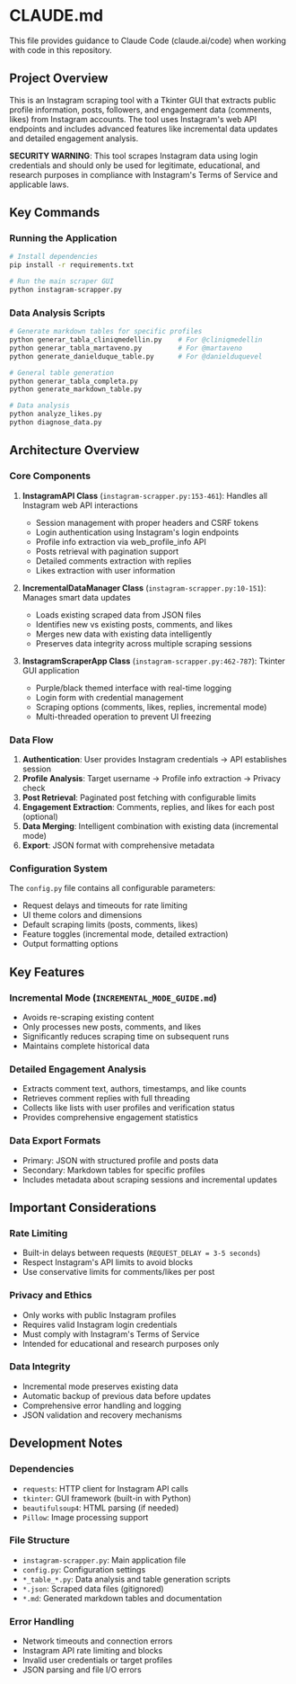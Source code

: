 # CLAUDE.md

This file provides guidance to Claude Code (claude.ai/code) when working with code in this repository.

## Project Overview

This is an Instagram scraping tool with a Tkinter GUI that extracts public profile information, posts, followers, and engagement data (comments, likes) from Instagram accounts. The tool uses Instagram's web API endpoints and includes advanced features like incremental data updates and detailed engagement analysis.

**SECURITY WARNING**: This tool scrapes Instagram data using login credentials and should only be used for legitimate, educational, and research purposes in compliance with Instagram's Terms of Service and applicable laws.

## Key Commands

### Running the Application
```bash
# Install dependencies
pip install -r requirements.txt

# Run the main scraper GUI
python instagram-scrapper.py
```

### Data Analysis Scripts
```bash
# Generate markdown tables for specific profiles
python generar_tabla_cliniqmedellin.py    # For @cliniqmedellin
python generar_tabla_martaveno.py         # For @martaveno  
python generate_danielduque_table.py      # For @danielduquevel

# General table generation
python generar_tabla_completa.py
python generate_markdown_table.py

# Data analysis
python analyze_likes.py
python diagnose_data.py
```

## Architecture Overview

### Core Components

1. **InstagramAPI Class** (`instagram-scrapper.py:153-461`): Handles all Instagram web API interactions
   - Session management with proper headers and CSRF tokens
   - Login authentication using Instagram's login endpoints
   - Profile info extraction via web_profile_info API
   - Posts retrieval with pagination support
   - Detailed comments extraction with replies
   - Likes extraction with user information

2. **IncrementalDataManager Class** (`instagram-scrapper.py:10-151`): Manages smart data updates
   - Loads existing scraped data from JSON files
   - Identifies new vs existing posts, comments, and likes
   - Merges new data with existing data intelligently
   - Preserves data integrity across multiple scraping sessions

3. **InstagramScraperApp Class** (`instagram-scrapper.py:462-787`): Tkinter GUI application
   - Purple/black themed interface with real-time logging
   - Login form with credential management
   - Scraping options (comments, likes, replies, incremental mode)
   - Multi-threaded operation to prevent UI freezing

### Data Flow

1. **Authentication**: User provides Instagram credentials → API establishes session
2. **Profile Analysis**: Target username → Profile info extraction → Privacy check
3. **Post Retrieval**: Paginated post fetching with configurable limits
4. **Engagement Extraction**: Comments, replies, and likes for each post (optional)
5. **Data Merging**: Intelligent combination with existing data (incremental mode)
6. **Export**: JSON format with comprehensive metadata

### Configuration System

The `config.py` file contains all configurable parameters:
- Request delays and timeouts for rate limiting
- UI theme colors and dimensions  
- Default scraping limits (posts, comments, likes)
- Feature toggles (incremental mode, detailed extraction)
- Output formatting options

## Key Features

### Incremental Mode (`INCREMENTAL_MODE_GUIDE.md`)
- Avoids re-scraping existing content
- Only processes new posts, comments, and likes
- Significantly reduces scraping time on subsequent runs
- Maintains complete historical data

### Detailed Engagement Analysis
- Extracts comment text, authors, timestamps, and like counts
- Retrieves comment replies with full threading
- Collects like lists with user profiles and verification status
- Provides comprehensive engagement statistics

### Data Export Formats
- Primary: JSON with structured profile and posts data
- Secondary: Markdown tables for specific profiles
- Includes metadata about scraping sessions and incremental updates

## Important Considerations

### Rate Limiting
- Built-in delays between requests (`REQUEST_DELAY = 3-5 seconds`)
- Respect Instagram's API limits to avoid blocks
- Use conservative limits for comments/likes per post

### Privacy and Ethics
- Only works with public Instagram profiles
- Requires valid Instagram login credentials
- Must comply with Instagram's Terms of Service
- Intended for educational and research purposes only

### Data Integrity
- Incremental mode preserves existing data
- Automatic backup of previous data before updates
- Comprehensive error handling and logging
- JSON validation and recovery mechanisms

## Development Notes

### Dependencies
- `requests`: HTTP client for Instagram API calls
- `tkinter`: GUI framework (built-in with Python)
- `beautifulsoup4`: HTML parsing (if needed)
- `Pillow`: Image processing support

### File Structure
- `instagram-scrapper.py`: Main application file
- `config.py`: Configuration settings
- `*_table_*.py`: Data analysis and table generation scripts
- `*.json`: Scraped data files (gitignored)
- `*.md`: Generated markdown tables and documentation

### Error Handling
- Network timeouts and connection errors
- Instagram API rate limiting and blocks
- Invalid user credentials or target profiles
- JSON parsing and file I/O errors